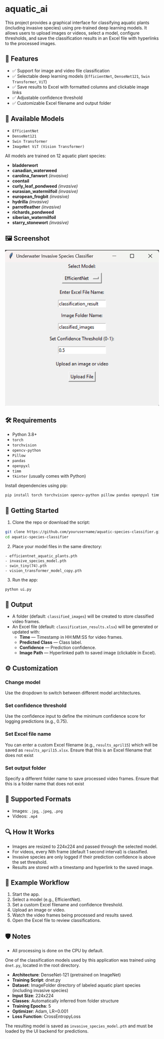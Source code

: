 # aquatic_ai

This project provides a graphical interface for classifying aquatic plants (including invasive species) using pre-trained deep learning models. It allows users to upload images or videos, select a model, configure thresholds, and save the classification results in an Excel file with hyperlinks to the processed images.

## 📌 Features

- ✅ Support for image and video file classification  
- ✅ Selectable deep learning models (`EfficientNet`, `DenseNet121`, `Swin Transformer`, `ViT`)  
- ✅ Save results to Excel with formatted columns and clickable image links  
- ✅ Adjustable confidence threshold  
- ✅ Customizable Excel filename and output folder  

## 🧠 Available Models

- `EfficientNet`
- `DenseNet121`
- `Swin Transformer`
- `ImageNet ViT (Vision Transformer)`

All models are trained on 12 aquatic plant species:

- **bladderwort**
- **canadian_waterweed**
- **carolina_fanwort** _(invasive)_
- **coontail**
- **curly_leaf_pondweed** _(invasive)_
- **eurasian_watermilfoil** _(invasive)_
- **european_frogbit** _(invasive)_
- **hydrilla** _(invasive)_
- **parrotfeather** _(invasive)_
- **richards_pondweed**
- **siberian_watermilfoil**
- **starry_stonewort** _(invasive)_

## 🖼️ Screenshot

![alt text](image-1.png)

## 🛠 Requirements

- Python 3.8+
- `torch`
- `torchvision`
- `opencv-python`
- `Pillow`
- `pandas`
- `openpyxl`
- `timm`
- `tkinter` (usually comes with Python)

Install dependencies using pip:

```bash
pip install torch torchvision opencv-python pillow pandas openpyxl timm
```

## 🚀 Getting Started

1. Clone the repo or download the script:

```bash
git clone https://github.com/yourusername/aquatic-species-classifier.git
cd aquatic-species-classifier
```

2. Place your model files in the same directory:

```
- efficientnet_aquatic_plants.pth
- invasive_species_model.pth
- swin_tiny(74).pth
- vision_transformer_model_copy.pth
```

3. Run the app:

```bash
python ui.py
```

## 📂 Output

- A folder (default: `classified_images`) will be created to store classified video frames.
- An Excel file (default: `classification_results.xlsx`) will be generated or updated with:
  - **Time** — Timestamp in HH:MM:SS for video frames.
  - **Predicted Class** — Class label.
  - **Confidence** — Prediction confidence.
  - **Image Path** — Hyperlinked path to saved image (clickable in Excel).

## ⚙️ Customization

### Change model
Use the dropdown to switch between different model architectures.

### Set confidence threshold
Use the confidence input to define the minimum confidence score for logging predictions (e.g., 0.75).

### Set Excel file name
You can enter a custom Excel filename (e.g., `results_april15`) which will be saved as `results_april15.xlsx`.
Ensure that this is an Excel filename that does not exist

### Set output folder
Specify a different folder name to save processed video frames.
Ensure that this is a folder name that does not exist

## 🎥 Supported Formats

- Images: `.jpg`, `.jpeg`, `.png`
- Videos: `.mp4`

## 🔍 How It Works

- Images are resized to 224x224 and passed through the selected model.
- For videos, every Nth frame (default 1 second interval) is classified.
- Invasive species are only logged if their prediction confidence is above the set threshold.
- Results are stored with a timestamp and hyperlink to the saved image.

## 🧪 Example Workflow

1. Start the app.
2. Select a model (e.g., EfficientNet).
3. Set a custom Excel filename and confidence threshold.
4. Upload an image or video.
5. Watch the video frames being processed and results saved.
6. Open the Excel file to review classifications.

## 🛡️ Notes

- All processing is done on the CPU by default.



One of the classification models used by this application was trained using `dnet.py`, located in the root directory.

- **Architecture**: DenseNet-121 (pretrained on ImageNet)
- **Training Script**: dnet.py
- **Dataset**: ImageFolder directory of labeled aquatic plant species (including invasive species)
- **Input Size**: 224x224
- **Classes**: Automatically inferred from folder structure
- **Training Epochs**: 5
- **Optimizer**: Adam, LR=0.001
- **Loss Function**: CrossEntropyLoss

The resulting model is saved as `invasive_species_model.pth` and must be loaded by the UI backend for predictions.



